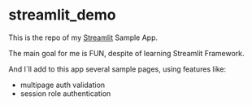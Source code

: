 # streamlit_demo

This is the repo of my [Streamlit](https://streamlit.io/) Sample App.

The main goal for me is FUN, despite of learning Streamlit Framework.

And I´ll add to this app several sample pages, using features like:

* multipage auth validation
* session role authentication


